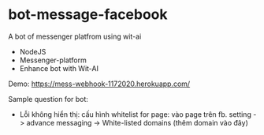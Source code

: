 # bot-message-facebook
A bot of messenger platfrom using wit-ai
- NodeJS
- Messenger-platform
- Enhance bot with Wit-AI

Demo:    https://mess-webhook-1172020.herokuapp.com/

Sample question for bot:

- Lỗi không hiển thị: cấu hình whitelist for page: vào page trên fb. 
setting -> advance messaging -> White-listed domains (thêm domain vào đây)
